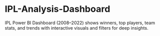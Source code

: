 # IPL-Analysis-Dashboard
IPL Power BI Dashboard (2008–2022) shows winners, top players, team stats, and trends with interactive visuals and filters for deep insights.
